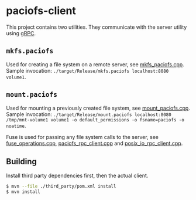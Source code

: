# paciofs-client
This project contains two utilities.
They communicate with the server utility using [gRPC](https://grpc.io).

## `mkfs.paciofs`
Used for creating a file system on a remote server, see [mkfs_paciofs.cpp](./src/mkfs_paciofs.cpp).
Sample invocation: `./target/Release/mkfs.paciofs localhost:8080 volume1`.

## `mount.paciofs`
Used for mounting a previously created file system, see [mount_paciofs.cpp](./src/mount_paciofs.cpp).
Sample invocation: `./target/Release/mount.paciofs localhost:8080 /tmp/mnt-volume1 volume1 -o default_permissions -o fsname=paciofs -o noatime`.

Fuse is used for passing any file system calls to the server, see [fuse_operations.cpp](./src/fuse_operations.cpp), [paciofs_rpc_client.cpp](./src/paciofs_rpc_client.cpp) and [posix_io_rpc_client.cpp](./src/posix_io_rpc_client.cpp).

## Building
Install third party dependencies first, then the actual client.
```bash
$ mvn --file ./third_party/pom.xml install
$ mvn install
```
